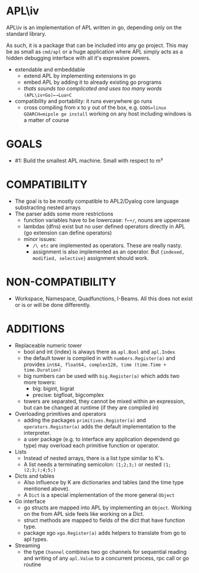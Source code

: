 # APL\iv
APL\iv is an implementation of APL written in go, depending only on the standard library.

As such, it is a package that can be included into any go project.
This may be as small as `cmd/apl` or a huge application where APL simply acts as a hidden debugging interface with all it's expressive powers.

- extendable and embeddable
  - extend APL by implementing extensions in go
  - embed APL by adding it to already existing go programs
  - *thats sounds too complicated and uses too many words* `(APL\iv÷Go)←→Lua÷C`
- compatibility and portability: it runs everywhere go runs
  - cross compiling from x to y out of the box, e.g. `GOOS=linux GOARCH=mipsle go install` working on any host including windows is a matter of course

# GOALS
- #1: Build the smallest APL machine. Small with respect to m³

# COMPATIBILITY
- The goal is to be mostly compatible to APL2/Dyalog core language substracting nested arrays
- The parser adds some more restrictions
  - function variables have to be lowercase: `f←+/`, nouns are uppercase
  - lambdas (dfns) exist but no user defined operators directly in APL (go extension can define operators)
  - minor issues:
    - `/\ etc` are implemented as operators. These are really nasty.
    - assignment is also implemented as an operator. But `{indexed, modified, selective}` assignment should work.

# NON-COMPATIBILITY
- Workspace, Namespace, Quadfunctions, I-Beams. All this does not exist or is or will be done differently.

# ADDITIONS
- Replaceable numeric tower
  - bool and int (index) is always there as `apl.Bool` and `apl.Index`
  - the default tower is compiled in with `numbers.Register(a)` and provides `int64, float64, complex128, time (time.Time + time.Duration)`
  - big numbers can be used with `big.Register(a)` which adds two more towers:
    - big: bigint, bigrat
    - precise: bigfloat, bigcomplex
  - towers are separated, they cannot be mixed within an expression, but can be changed at runtime (if they are compiled in)
- Overloading primitives and operators
  - adding the packages `primitives.Register(a)` and `operators.Register(a)` adds the default implementation to the interpreter.
  - a user package (e.g. to interface any application dependend go type) may overload each primitive function or operator.
- Lists
  - Instead of nested arrays, there is a list type similar to K's.
  - A list needs a terminating semicolon: `(1;2;3;)` or nested `(1;(2;3;);4;5;)`
- Dicts and tables
  - Also influence by K are dictionaries and tables (and the time type mentioned above).
  - A `Dict` is a special implementation of the more general `Object`
- Go interface
  - go structs are mapped into APL by implementing an `Object`. Working on the from APL side feels like working on a Dict.
  - struct methods are mapped to fields of the dict that have function type.
  - package xgo `xgo.Register(a)` adds helpers to translate from go to apl types.
- Streaming
  - the type `Channel` combines two go channels for sequential reading and writing of any `apl.Value` to a concurrent process, rpc call or go routine 
